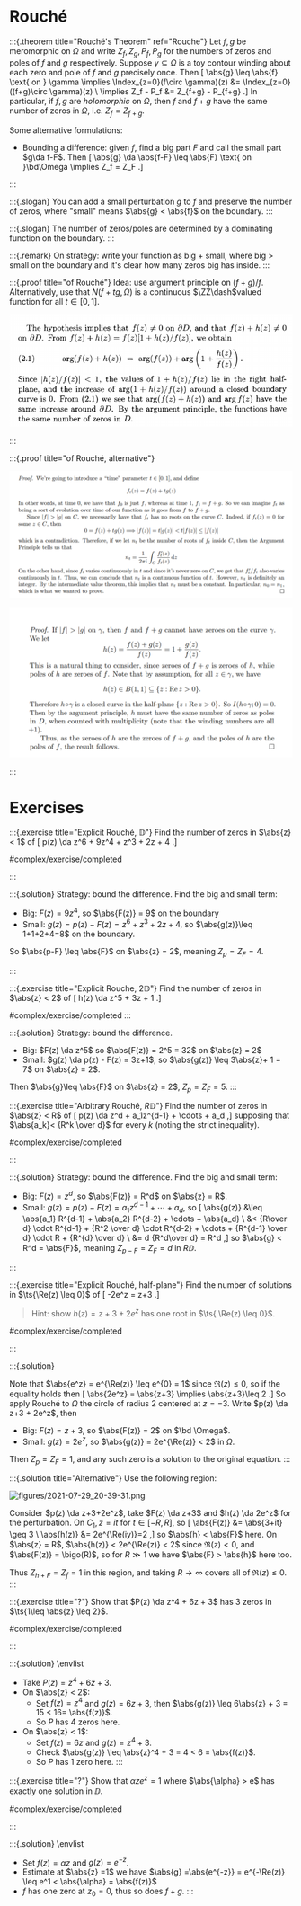 # Rouché 


:::{.theorem title="Rouché's Theorem" ref="Rouche"}
Let $f, g$ be meromorphic on $\Omega$ and write $Z_f, Z_g, P_f, P_g$ for the numbers of zeros and poles of $f$ and $g$ respectively.
Suppose $\gamma \subseteq \Omega$ is a toy contour winding about each zero and pole of $f$ and $g$ precisely once.
Then
\[
\abs{g} \leq \abs{f} \text{ on } \gamma \implies \Index_{z=0}(f\circ \gamma)(z) 
&= \Index_{z=0}((f+g)\circ \gamma)(z) \\
\implies Z_f - P_f 
&= Z_{f+g} - P_{f+g}
.\]
In particular, if $f, g$ are *holomorphic* on $\Omega$, then $f$ and $f+g$ have the same number of zeros in $\Omega$, i.e. $Z_f = Z_{f+g}$.

Some alternative formulations:

- Bounding a difference: given $f$, find a big part $F$ and call the small part $g\da f-F$. 
Then
\[
\abs{g} \da \abs{f-F} \leq \abs{F}
\text{ on }\bd\Omega \implies Z_f = Z_F
.\]


:::

:::{.slogan}
You can add a small perturbation $g$ to $f$ and preserve the number of zeros, where "small" means $\abs{g} < \abs{f}$ on the boundary.
:::

:::{.slogan}
The number of zeros/poles are determined by a dominating function on the boundary.
:::

:::{.remark}
On strategy: write your function as big + small, where big $>$ small on the boundary and it's clear how many zeros big has inside. 
:::

:::{.proof title="of Rouché"}
Idea: use argument principle on $(f+g)/f$.
Alternatively, use that $N(f+tg, \Omega)$ is a continuous $\ZZ\dash$valued function for all $t\in [0, 1]$.

![](figures/2021-12-10_22-23-58.png)

:::

:::{.proof title="of Rouché, alternative"}

![](figures/2021-12-14_16-25-41.png)

![](figures/2021-12-15_02-24-10.png)

:::

# Exercises

:::{.exercise title="Explicit Rouché, $\mathbb{D}$"}
Find the number of zeros in $\abs{z} < 1$ of
\[
p(z) \da z^6 + 9z^4 + z^3 + 2z + 4
.\]

#complex/exercise/completed

:::

:::{.solution}
Strategy: bound the difference.
Find the big and small term:

- Big: $F(z) = 9z^4$, so $\abs{F(z)} = 9$ on the boundary
- Small: $g(z) = p(z) - F(z) = z^6 + z^3 + 2z + 4$, so $\abs{g(z)}\leq 1+1+2+4=8$ on the boundary.


So $\abs{p-F} \leq \abs{F}$ on $\abs{z} = 2$, meaning $Z_{p} = Z_F = 4$.


:::

:::{.exercise title="Explicit Rouche, $2\mathbb{D}$"}
Find the number of zeros in $\abs{z} < 2$ of
\[
h(z) \da z^5 + 3z + 1
.\]


#complex/exercise/completed
:::

:::{.solution}
Strategy: bound the difference.

- Big: $F(z) \da z^5$ so $\abs{F(z)} = 2^5 = 32$ on $\abs{z} = 2$
- Small: $g(z) \da p(z) - F(z) = 3z+1$, so $\abs{g(z)} \leq 3\abs{z}+ 1 = 7$ on $\abs{z} = 2$.

Then $\abs{g}\leq \abs{F}$ on $\abs{z} = 2$, $Z_{p} = Z_F = 5$.
:::

:::{.exercise title="Arbitrary Rouché, $R\mathbb{D}$"}
Find the number of zeros in $\abs{z} < R$ of 
\[
p(z) \da z^d + a_1z^{d-1} + \cdots + a_d
,\]
supposing that
$\abs{a_k}< {R^k \over d}$ for every $k$ (noting the strict inequality).

#complex/exercise/completed

:::

:::{.solution}
Strategy: bound the difference.
Find the big and small term:

- Big: $F(z) = z^d$, so $\abs{F(z)} = R^d$ on $\abs{z} = R$.
- Small: $g(z) = p(z) - F(z) = a_1 z^{d-1} + \cdots + a_d$, so
\[
\abs{g(z)} 
&\leq \abs{a_1} R^{d-1} + \abs{a_2} R^{d-2} + \cdots + \abs{a_d} \\
&< {R\over d} \cdot R^{d-1} + {R^2 \over d} \cdot R^{d-2} + \cdots + {R^{d-1} \over d} \cdot R + {R^{d} \over d} \\
&= d {R^d\over d} = R^d
,\]
so $\abs{g} < R^d = \abs{F}$, meaning $Z_{p-F} = Z_F = d$ in $R\DD$.

:::

:::{.exercise title="Explicit Rouché, half-plane"}
Find the number of solutions in $\ts{\Re(z) \leq 0}$ of
\[
-2e^z = z+3
.\]

> Hint: show $h(z) = z + 3 + 2e^z$ has one root in $\ts{ \Re(z) \leq 0}$.

#complex/exercise/completed

:::

:::{.solution}

Note that $\abs{e^z} = e^{\Re(z)} \leq e^{0} = 1$ since $\Re(z) \leq 0$, so if the equality holds then
\[
\abs{2e^z} = \abs{z+3} \implies \abs{z+3}\leq 2
.\]
So apply Rouché to $\Omega$ the circle of radius 2 centered at $z=-3$.
Write $p(z) \da z+3 + 2e^z$, then

- Big: $F(z) = z+3$, so $\abs{F(z)} = 2$ on $\bd \Omega$.
- Small: $g(z) = 2e^z$, so $\abs{g(z)} = 2e^{\Re(z)} < 2$ in $\Omega$.

Then $Z_p = Z_F = 1$, and any such zero is a solution to the original equation.
:::

:::{.solution title="Alternative"}
Use the following region:

![figures/2021-07-29_20-39-31.png](figures/2021-07-29_20-39-31.png)

Consider $p(z) \da z+3+2e^z$, take $F(z) \da z+3$ and $h(z) \da 2e^z$ for the perturbation.
On $C_1, z=it$ for $t\in [-R, R]$, so
\[
\abs{F(z)} &= \abs{3+it} \geq 3 \\
\abs{h(z)} &= 2e^{\Re(iy)}=2
,\]
so $\abs{h} < \abs{F}$ here.
On $\abs{z} = R$, $\abs{h(z)} < 2e^{\Re(z)} < 2$ since $\Re(z) < 0$, and $\abs{F(z)} = \bigo(R)$, so for $R\gg 1$ we have $\abs{F} > \abs{h}$ here too.

Thus $Z_{h+F} = Z_f = 1$ in this region, and taking $R\to\infty$ covers all of $\Re(z) \leq 0$.
:::

:::{.exercise title="?"}
Show that $P(z) \da z^4 + 6z + 3$ has 3 zeros in $\ts{1\leq \abs{z} \leq 2}$.

#complex/exercise/completed

:::

:::{.solution}
\envlist

- Take $P(z) = z^4 + 6z + 3$.
- On $\abs{z} < 2$:
  - Set $f(z) = z^4$ and $g(z) = 6z + 3$, then $\abs{g(z)} \leq 6\abs{z} + 3 = 15 < 16= \abs{f(z)}$.
  - So $P$ has 4 zeros here.
- On $\abs{z} < 1$:
  - Set $f(z) = 6z$ and $g(z) = z^4 + 3$.
  - Check $\abs{g(z)} \leq \abs{z}^4 + 3 = 4 < 6 = \abs{f(z)}$.
  - So $P$ has 1 zero here.
:::

:::{.exercise title="?"}
Show that $\alpha z e^z = 1$ where $\abs{\alpha} > e$ has exactly one solution in $\DD$.

#complex/exercise/completed

:::

:::{.solution}
\envlist 

- Set $f(z) = \alpha z$ and $g(z) = e^{-z}$.
- Estimate at $\abs{z} =1$ we have $\abs{g} =\abs{e^{-z}} = e^{-\Re(z)} \leq e^1 < \abs{\alpha} = \abs{f(z)}$
- $f$ has one zero at $z_0 = 0$, thus so does $f+g$.
:::
